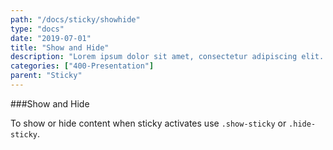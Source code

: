 ```yaml
---
path: "/docs/sticky/showhide"
type: "docs"
date: "2019-07-01"
title: "Show and Hide"
description: "Lorem ipsum dolor sit amet, consectetur adipiscing elit. Nunc tempus laoreet leo sit amet iaculis."
categories: ["400-Presentation"]
parent: "Sticky"
---
```


###Show and Hide

To show or hide content when sticky activates use `.show-sticky` or `.hide-sticky`.

<demo>
  <div class="demo_item" data-iframe="iframe/demos/sticky/showhide-top">
  </div>
  <div class="demo_item" data-iframe="iframe/demos/sticky/showhide-bottom">
  </div>
  <div class="demo_item" data-iframe="iframe/demos/sticky/showhide-hide">
  </div>
</demo>
